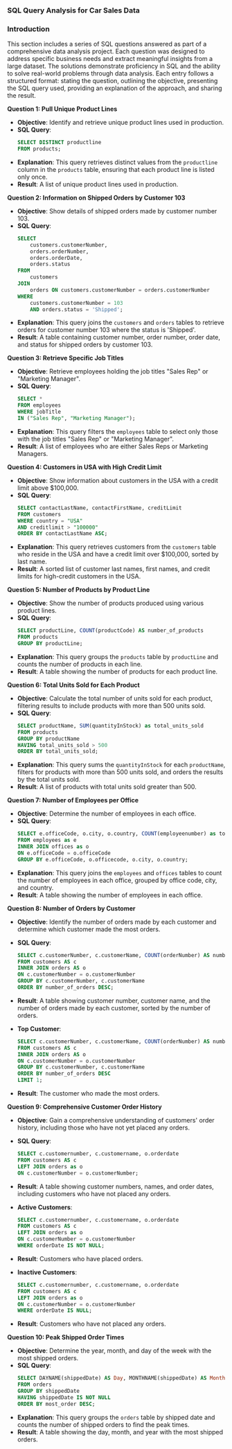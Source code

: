 ### SQL Query Analysis for Car Sales Data
### Introduction

This section includes a series of SQL questions answered as part of a comprehensive data analysis project. Each question was designed to address specific business needs and extract meaningful insights from a large dataset. The solutions demonstrate proficiency in SQL and the ability to solve real-world problems through data analysis. Each entry follows a structured format: stating the question, outlining the objective, presenting the SQL query used, providing an explanation of the approach, and sharing the result.

**Question 1: Pull Unique Product Lines**
- **Objective**: Identify and retrieve unique product lines used in production.
- **SQL Query**:
    ```sql
    SELECT DISTINCT productline
    FROM products;
    ```
- **Explanation**: This query retrieves distinct values from the `productline` column in the `products` table, ensuring that each product line is listed only once.
- **Result**: A list of unique product lines used in production.

**Question 2: Information on Shipped Orders by Customer 103**
- **Objective**: Show details of shipped orders made by customer number 103.
- **SQL Query**:
    ```sql
    SELECT 
        customers.customerNumber,
        orders.orderNumber,
        orders.orderDate,
        orders.status
    FROM 
        customers
    JOIN 
        orders ON customers.customerNumber = orders.customerNumber
    WHERE 
        customers.customerNumber = 103
        AND orders.status = 'Shipped';
    ```
- **Explanation**: This query joins the `customers` and `orders` tables to retrieve orders for customer number 103 where the status is 'Shipped'.
- **Result**: A table containing customer number, order number, order date, and status for shipped orders by customer 103.

**Question 3: Retrieve Specific Job Titles**
- **Objective**: Retrieve employees holding the job titles "Sales Rep" or "Marketing Manager".
- **SQL Query**:
    ```sql
    SELECT *
    FROM employees
    WHERE jobTitle 
    IN ("Sales Rep", "Marketing Manager");
    ```
- **Explanation**: This query filters the `employees` table to select only those with the job titles "Sales Rep" or "Marketing Manager".
- **Result**: A list of employees who are either Sales Reps or Marketing Managers.

**Question 4: Customers in USA with High Credit Limit**
- **Objective**: Show information about customers in the USA with a credit limit above $100,000.
- **SQL Query**:
    ```sql
    SELECT contactLastName, contactFirstName, creditLimit
    FROM customers
    WHERE country = "USA"
    AND creditlimit > "100000"
    ORDER BY contactLastName ASC;
    ```
- **Explanation**: This query retrieves customers from the `customers` table who reside in the USA and have a credit limit over $100,000, sorted by last name.
- **Result**: A sorted list of customer last names, first names, and credit limits for high-credit customers in the USA.

**Question 5: Number of Products by Product Line**
- **Objective**: Show the number of products produced using various product lines.
- **SQL Query**:
    ```sql
    SELECT productLine, COUNT(productCode) AS number_of_products
    FROM products
    GROUP BY productLine;
    ```
- **Explanation**: This query groups the `products` table by `productLine` and counts the number of products in each line.
- **Result**: A table showing the number of products for each product line.

**Question 6: Total Units Sold for Each Product**
- **Objective**: Calculate the total number of units sold for each product, filtering results to include products with more than 500 units sold.
- **SQL Query**:
    ```sql
    SELECT productName, SUM(quantityInStock) as total_units_sold
    FROM products
    GROUP BY productName
    HAVING total_units_sold > 500
    ORDER BY total_units_sold;
    ```
- **Explanation**: This query sums the `quantityInStock` for each `productName`, filters for products with more than 500 units sold, and orders the results by the total units sold.
- **Result**: A list of products with total units sold greater than 500.

**Question 7: Number of Employees per Office**
- **Objective**: Determine the number of employees in each office.
- **SQL Query**:
    ```sql
    SELECT e.officeCode, o.city, o.country, COUNT(employeenumber) as total_employees
    FROM employees as e
    INNER JOIN offices as o
    ON e.officeCode = o.officeCode 
    GROUP BY e.officeCode, o.officecode, o.city, o.country;
    ```
- **Explanation**: This query joins the `employees` and `offices` tables to count the number of employees in each office, grouped by office code, city, and country.
- **Result**: A table showing the number of employees in each office.

**Question 8: Number of Orders by Customer**
- **Objective**: Identify the number of orders made by each customer and determine which customer made the most orders.
- **SQL Query**:
    ```sql
    SELECT c.customerNumber, c.customerName, COUNT(orderNumber) AS number_of_orders
    FROM customers AS c
    INNER JOIN orders AS o
    ON c.customerNumber = o.customerNumber
    GROUP BY c.customerNumber, c.customerName
    ORDER BY number_of_orders DESC;
    ```
- **Result**: A table showing customer number, customer name, and the number of orders made by each customer, sorted by the number of orders.

- **Top Customer**:
    ```sql
    SELECT c.customerNumber, c.customerName, COUNT(orderNumber) AS number_of_orders
    FROM customers AS c
    INNER JOIN orders AS o
    ON c.customerNumber = o.customerNumber
    GROUP BY c.customerNumber, c.customerName
    ORDER BY number_of_orders DESC
    LIMIT 1;
    ```
- **Result**: The customer who made the most orders.

**Question 9: Comprehensive Customer Order History**
- **Objective**: Gain a comprehensive understanding of customers' order history, including those who have not yet placed any orders.
- **SQL Query**:
    ```sql
    SELECT c.customernumber, c.customername, o.orderdate
    FROM customers AS c
    LEFT JOIN orders as o
    ON c.customerNumber = o.customerNumber;
    ```
- **Result**: A table showing customer numbers, names, and order dates, including customers who have not placed any orders.

- **Active Customers**:
    ```sql
    SELECT c.customernumber, c.customername, o.orderdate
    FROM customers AS c
    LEFT JOIN orders as o
    ON c.customerNumber = o.customerNumber
    WHERE orderDate IS NOT NULL;
    ```
- **Result**: Customers who have placed orders.

- **Inactive Customers**:
    ```sql
    SELECT c.customernumber, c.customername, o.orderdate
    FROM customers AS c
    LEFT JOIN orders as o
    ON c.customerNumber = o.customerNumber
    WHERE orderDate IS NULL;
    ```
- **Result**: Customers who have not placed any orders.

**Question 10: Peak Shipped Order Times**
- **Objective**: Determine the year, month, and day of the week with the most shipped orders.
- **SQL Query**:
    ```sql
    SELECT DAYNAME(shippedDate) AS Day, MONTHNAME(shippedDate) AS Month, YEAR(shippedDate) AS Year, COUNT(status) as most_order
    FROM orders
    GROUP BY shippedDate
    HAVING shippedDate IS NOT NULL
    ORDER BY most_order DESC;
    ```
- **Explanation**: This query groups the `orders` table by shipped date and counts the number of shipped orders to find the peak times.
- **Result**: A table showing the day, month, and year with the most shipped orders.
